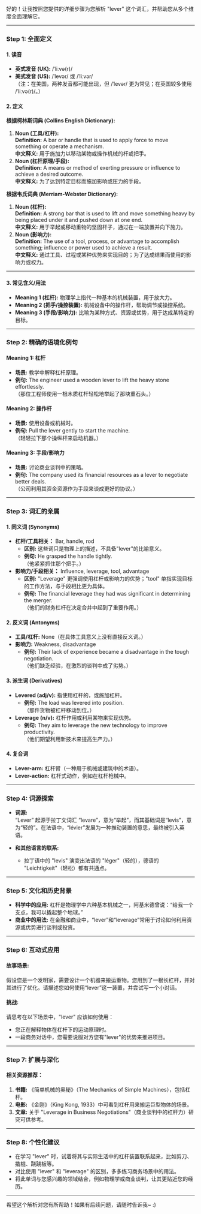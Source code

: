 好的！让我按照您提供的详细步骤为您解析 "lever" 这个词汇，并帮助您从多个维度全面理解它。

---

### **Step 1: 全面定义**

#### **1. 读音**
- **英式发音 (UK):** /ˈliːvə(r)/
- **美式发音 (US):** /ˈlevər/ 或 /ˈliːvər/  
（注：在美国，两种发音都可能出现，但 /ˈlevər/ 更为常见；在英国较多使用 /ˈliːvə(r)/。）

#### **2. 定义**
**根据柯林斯词典 (Collins English Dictionary):**
1. **Noun (工具/杠杆):**  
**Definition:** A bar or handle that is used to apply force to move something or operate a mechanism.  
**中文释义:** 用于施加力以移动某物或操作机械的杆或把手。  
2. **Noun (杠杆原理/手段):**  
**Definition:** A means or method of exerting pressure or influence to achieve a desired outcome.  
**中文释义:** 为了达到特定目标而施加影响或压力的手段。  

**根据韦氏词典 (Merriam-Webster Dictionary):**
1. **Noun (杠杆):**  
**Definition:** A strong bar that is used to lift and move something heavy by being placed under it and pushed down at one end.  
**中文释义:** 用于举起或移动重物的坚固杆子，通过在一端放置并向下施力。  
2. **Noun (影响力):**  
**Definition:** The use of a tool, process, or advantage to accomplish something; influence or power used to achieve a result.  
**中文释义:** 通过工具、过程或某种优势来实现目的；为了达成结果而使用的影响力或权力。  

---

#### **3. 常见含义/用法**
- **Meaning 1 (杠杆):** 物理学上指代一种基本的机械装置，用于放大力。
- **Meaning 2 (把手/操控装置):** 机械设备中的操作杆，帮助调节或操控系统。
- **Meaning 3 (手段/影响力):** 比喻为某种方式、资源或优势，用于达成某特定的目标。

---

### **Step 2: 精确的语境化例句**

#### **Meaning 1: 杠杆**  
- **场景:** 教学中解释杠杆原理。  
- **例句:** The engineer used a wooden lever to lift the heavy stone effortlessly.  
（那位工程师使用一根木质杠杆轻松地举起了那块重石头。）  

#### **Meaning 2: 操作杆**  
- **场景:** 使用设备或机械时。  
- **例句:** Pull the lever gently to start the machine.  
（轻轻拉下那个操纵杆来启动机器。）  

#### **Meaning 3: 手段/影响力**  
- **场景:** 讨论商业谈判中的策略。  
- **例句:** The company used its financial resources as a lever to negotiate better deals.  
（公司利用其资金资源作为手段来谈成更好的协议。）

---

### **Step 3: 词汇的亲属**

#### **1. 同义词 (Synonyms)**  
- **杠杆/工具相关：** Bar, handle, rod  
  - **区别:** 这些词只是物理上的描述，不具备"lever"的比喻意义。  
  - **例句:** He grasped the handle tightly.  
（他紧紧抓住那个把手。）  
- **影响力/手段相关：** Influence, leverage, tool, advantage  
  - **区别:** "Leverage" 更强调使用杠杆或影响力的优势；"tool" 单指实现目标的工作方法，与手段相比更为具体。  
  - **例句:** The financial leverage they had was significant in determining the merger.  
（他们的财务杠杆在决定合并中起到了重要作用。）

#### **2. 反义词 (Antonyms)**  
- **工具/杠杆:** None（在具体工具意义上没有直接反义词。）  
- **影响力:** Weakness, disadvantage  
  - **例句:** Their lack of experience became a disadvantage in the tough negotiation.  
（他们缺乏经验，在激烈的谈判中成了劣势。）

#### **3. 派生词 (Derivatives)**  
- **Levered (adj/v):** 指使用杠杆的，或施加杠杆。
  - **例句:** The load was levered into position.  
（那件货物被杠杆移动到位。）  
- **Leverage (n/v):** 杠杆作用或利用某物来实现优势。
  - **例句:** They aim to leverage the new technology to improve productivity.  
（他们期望利用新技术来提高生产力。）

#### **4. 复合词**  
- **Lever-arm:** 杠杆臂（一种用于机械或建筑中的术语）。  
- **Lever-action:** 杠杆式动作，例如在杠杆枪械中。  

---

### **Step 4: 词源探索**

- **词源:**  
  “Lever” 起源于拉丁文词汇 “levare”，意为“举起”，而其基础词是“levis”，意为“轻的”。在法语中，“lévier”发展为一种推动装置的意思，最终被引入英语。  

- **和其他语言的联系:**  
  - 拉丁语中的 "levis" 演变出法语的 "léger"（轻的），德语的 "Leichtigkeit"（轻松）都有共通点。  

---

### **Step 5: 文化和历史背景**

- **科学中的应用:** 杠杆是物理学中六种基本机械之一，阿基米德曾说：“给我一个支点，我可以撬起整个地球。”  
- **商业中的用法:** 在金融和商业中，“lever”和“leverage”常用于讨论如何利用资源或优势进行谈判或投资。

---

### **Step 6: 互动式应用**

#### **故事场景:**
假设您是一个发明家，需要设计一个机器来搬运重物。您用到了一根长杠杆，并对其进行了优化。请描述您如何使用“lever”这一装置，并尝试写一个小对话。

#### **挑战:**  
请思考在以下场景中，"lever" 应该如何使用：  
- 您正在解释物体在杠杆下的运动原理时。  
- 一段商务对话中，您需要说服对方您有"lever"的优势来推进项目。

---

### **Step 7: 扩展与深化**

#### **相关资源推荐：**
1. **书籍:** 《简单机械的奥秘》（The Mechanics of Simple Machines），包括杠杆。
2. **电影:** 《金刚》（King Kong, 1933）中可看到杠杆用来搬运巨型物体的场景。
3. **文章:** 关于 "Leverage in Business Negotiations"（商业谈判中的杠杆力）研究可供参考。

---

### **Step 8: 个性化建议**

- 在学习 "lever" 时，试着将其与实际生活中的杠杆装置联系起来，比如剪刀、撬棍、跷跷板等。
- 对比使用 "lever" 和 "leverage" 的区别，多多练习商务场景中的用法。
- 将此单词与您感兴趣的领域结合，例如物理学或商业谈判，让其更贴近您的经历。

---

希望这个解析对您有所帮助！如果有后续问题，请随时告诉我~ :)